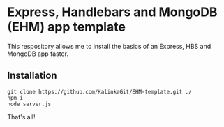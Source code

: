 # Express, Handlebars and MongoDB (EHM) app template
This respository allows me to install the basics of an Express, HBS and MongoDB app faster.

## Installation
```
git clone https://github.com/KalinkaGit/EHM-template.git ./
npm i
node server.js
```
That's all!
